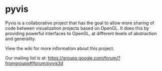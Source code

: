 pyvis
=====

Pyvis is a collaborative project that has the goal to allow more
sharing of code between visualization projects based on OpenGL.
It does this by providing powerful interfaces to OpenGL, at 
different levels of abstraction and generality.

View the wiki for more information about this project.

Our mailing list is at: https://groups.google.com/forum/?fromgroups#!forum/pyvis3d
